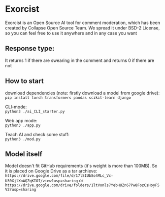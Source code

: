 # Exorcist
Exorcist is an Open Source AI tool for comment moderation, which has been created by Collapse Open Source Team. We spread it under BSD-2 License, so you can feel free to use it anywhere and in any case you want

## Response type:
It returns 1 if there are swearing in the comment and returns 0 if there are not 

## How to start
download dependencies (note: firstly download a model from google drive): `pip install torch transformers pandas scikit-learn django`  

CLI-mode:  
`python3 ./ai_CLI_starter.py`  

Web app mode:  
`python3 ./app.py`

Teach AI and check some stuff:  
`python3 ./mod.py`

## Model itself
Model doesn't fit GitHub requirements (it's weight is more than 100MB). So it is placed on Google Drive as a tar archieve: `https://drive.google.com/file/d/17lSIUb8o4MLc_Vc-U30XjlXoAQZqKIOI/view?usp=sharing` or `https://drive.google.com/drive/folders/1ltVonls7YebHUZn67Pw8FozCsHoyF5V2?usp=sharing`
